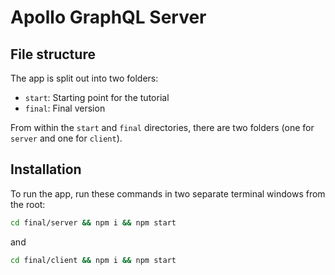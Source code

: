 # Apollo GraphQL Server 


## File structure

The app is split out into two folders:
- `start`: Starting point for the tutorial
- `final`: Final version

From within the `start` and `final` directories, there are two folders (one for `server` and one for `client`).

## Installation

To run the app, run these commands in two separate terminal windows from the root:

```bash
cd final/server && npm i && npm start
```

and

```bash
cd final/client && npm i && npm start
```
